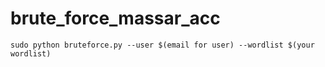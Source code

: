 # brute_force_massar_acc

```
sudo python bruteforce.py --user $(email for user) --wordlist $(your wordlist)
```
